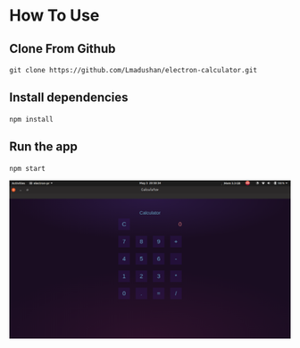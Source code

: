 # How To Use
## Clone From Github
```
git clone https://github.com/Lmadushan/electron-calculator.git
```
## Install dependencies
```
npm install
```
## Run the app
```
npm start
```
![picture](./img/ss.png)